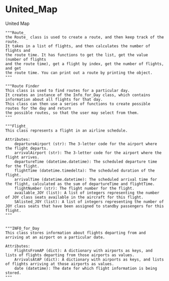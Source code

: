 # United_Map
United Map

    """Route_
    the Route_ class is used to create a route, and then keep track of the route. 
    It takes in a list of flights, and then calculates the number of flights and 
    the route time. It has functions to get the list, get the value (number of flights
    and the route time), get a flight by index, get the number of flights, and get
    the route time. You can print out a route by printing the object.
    """
    
    """Route Finder
    This class is used to find routes for a particular day. 
    It creates an instance of the Info_for_Day class, which contains information about all flights for that day. 
    This class can then use a series of functions to create possible routes for the day and return
    the possible routes, so that the user may select from them. 
    """
    
    """Flight_
    This class represents a flight in an airline schedule.

    Attributes:
        departureAirport (str): The 3-letter code for the airport where the flight departs.
        arrivalAirport (str): The 3-letter code for the airport where the flight arrives.
        departureTime (datetime.datetime): The scheduled departure time for the flight.
        flightTime (datetime.timedelta): The scheduled duration of the flight.
        arrivalTime (datetime.datetime): The scheduled arrival time for the flight, calculated as the sum of departureTime and flightTime.
        flightNumber (str): The flight number for the flight.
        available_JOY (list): A list of integers representing the number of JOY class seats available in the aircraft for this flight.
        SAlisted_JOY (list): A list of integers representing the number of JOY class seats that have been assigned to standby passengers for this flight.
    """
    
    
    """INFO_for_Day
    This class stores information about flights departing from and arriving at an airport on a particular date.

    Attributes:
        FlightsFromAP (dict): A dictionary with airports as keys, and lists of flights departing from those airports as values.
        ArrivalsAtAP (dict): A dictionary with airports as keys, and lists of flights arriving at those airports as values.
        date (datetime): The date for which flight information is being stored.
    """
